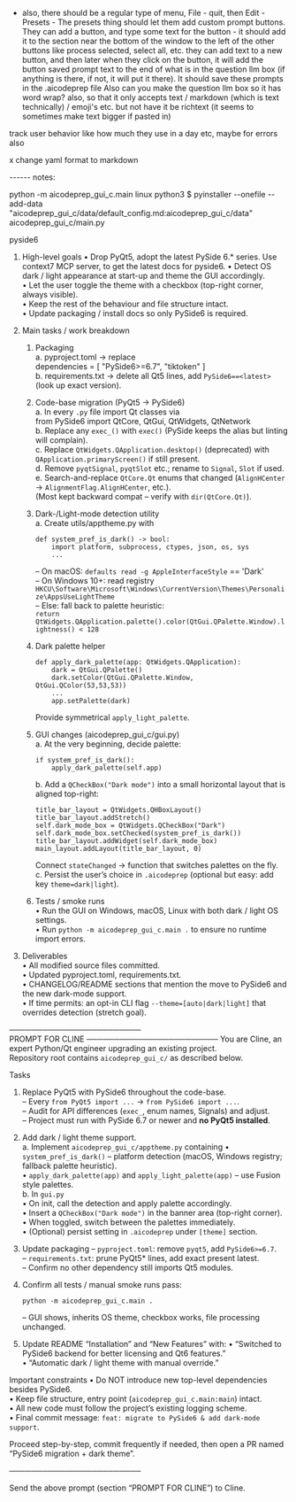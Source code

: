 - also, there should be a regular type of menu, File - quit, then Edit - Presets - The presets thing should let them add custom prompt buttons. They can add a button, and type some text for the button - it should add it to the section near the bottom of the window to the left of the other buttons like process selected, select all, etc. they can add text to a new button, and then later when they click on the button, it will add the button saved prompt text to the end of what is in the question llm box (if anything is there, if not, it will put it there).
  It should save these prompts in the .aicodeprep file
  Also can you make the question llm box so it has word wrap? also, so that it only accepts text / markdown (which is text technically) / emoji's etc. but not have it be richtext (it seems to sometimes make text bigger if pasted in)

track user behavior like how much they use in a day etc,
maybe for errors also

x change yaml format to markdown

------ notes:

python -m aicodeprep_gui_c.main
linux python3
$ pyinstaller --onefile --add-data "aicodeprep_gui_c/data/default_config.md:aicodeprep_gui_c/data" aicodeprep_gui_c/main.py

pyside6

1. High-level goals
   • Drop PyQt5, adopt the latest PySide 6.\* series. Use context7 MCP server, to get the latest docs for pyside6.
   • Detect OS dark / light appearance at start-up and theme the GUI accordingly.  
   • Let the user toggle the theme with a checkbox (top-right corner, always visible).  
   • Keep the rest of the behaviour and file structure intact.  
   • Update packaging / install docs so only PySide6 is required.

2. Main tasks / work breakdown

   1. Packaging  
      a. pyproject.toml → replace  
       dependencies = [ "PySide6>=6.7", "tiktoken" ]  
      b. requirements.txt → delete all Qt5 lines, add `PySide6==<latest>` (look up exact version).

   2. Code-base migration (PyQt5 → PySide6)  
      a. In every `.py` file import Qt classes via  
       from PySide6 import QtCore, QtGui, QtWidgets, QtNetwork  
      b. Replace any `exec_()` with `exec()` (PySide keeps the alias but linting will complain).  
      c. Replace `QtWidgets.QApplication.desktop()` (deprecated) with `QApplication.primaryScreen()` if still present.  
      d. Remove `pyqtSignal`, `pyqtSlot` etc.; rename to `Signal`, `Slot` if used.  
      e. Search-and-replace `QtCore.Qt` enums that changed (`AlignHCenter` → `AlignmentFlag.AlignHCenter`, etc.).  
       (Most kept backward compat – verify with `dir(QtCore.Qt)`).

   3. Dark-/Light-mode detection utility  
      a. Create utils/apptheme.py with

      ```
      def system_pref_is_dark() -> bool:
          import platform, subprocess, ctypes, json, os, sys
          ...
      ```

      – On macOS: `defaults read -g AppleInterfaceStyle` == 'Dark'  
       – On Windows 10+: read registry `HKCU\Software\Microsoft\Windows\CurrentVersion\Themes\Personalize\AppsUseLightTheme`  
       – Else: fall back to palette heuristic:  
       `return QtWidgets.QApplication.palette().color(QtGui.QPalette.Window).lightness() < 128`

   4. Dark palette helper

      ```
      def apply_dark_palette(app: QtWidgets.QApplication):
          dark = QtGui.QPalette()
          dark.setColor(QtGui.QPalette.Window, QtGui.QColor(53,53,53))
          ...
          app.setPalette(dark)
      ```

      Provide symmetrical `apply_light_palette`.

   5. GUI changes (aicodeprep_gui_c/gui.py)  
      a. At the very beginning, decide palette:

      ```
      if system_pref_is_dark():
          apply_dark_palette(self.app)
      ```

      b. Add a `QCheckBox("Dark mode")` into a small horizontal layout that is aligned top-right:

      ```
      title_bar_layout = QtWidgets.QHBoxLayout()
      title_bar_layout.addStretch()
      self.dark_mode_box = QtWidgets.QCheckBox("Dark")
      self.dark_mode_box.setChecked(system_pref_is_dark())
      title_bar_layout.addWidget(self.dark_mode_box)
      main_layout.addLayout(title_bar_layout, 0)
      ```

      Connect `stateChanged` → function that switches palettes on the fly.  
      c. Persist the user’s choice in `.aicodeprep` (optional but easy: add key `theme=dark|light`).

   6. Tests / smoke runs  
      • Run the GUI on Windows, macOS, Linux with both dark / light OS settings.  
      • Run `python -m aicodeprep_gui_c.main .` to ensure no runtime import errors.

3. Deliverables  
   • All modified source files committed.  
   • Updated pyproject.toml, requirements.txt.  
   • CHANGELOG/README sections that mention the move to PySide6 and the new dark-mode support.  
   • If time permits: an opt-in CLI flag `--theme=[auto|dark|light]` that overrides detection (stretch goal).

────────────────────────  
PROMPT FOR CLINE
────────────────────────
You are Cline, an expert Python/Qt engineer upgrading an existing project.  
Repository root contains `aicodeprep_gui_c/` as described below.

Tasks

1. Replace PyQt5 with PySide6 throughout the code-base.  
   – Every `from PyQt5 import ...` → `from PySide6 import ...`.  
   – Audit for API differences (`exec_`, enum names, Signals) and adjust.  
   – Project must run with PySide 6.7 or newer and **no PyQt5 installed**.

2. Add dark / light theme support.  
   a. Implement `aicodeprep_gui_c/apptheme.py` containing
   • `system_pref_is_dark()` – platform detection (macOS, Windows registry; fallback palette heuristic).  
    • `apply_dark_palette(app)` and `apply_light_palette(app)` – use Fusion style palettes.  
   b. In `gui.py`  
    • On init, call the detection and apply palette accordingly.  
    • Insert a `QCheckBox("Dark mode")` in the banner area (top-right corner).  
    • When toggled, switch between the palettes immediately.  
    • (Optional) persist setting in `.aicodeprep` under `[theme]` section.

3. Update packaging
   – `pyproject.toml`: remove `pyqt5`, add `PySide6>=6.7`.  
   – `requirements.txt`: prune PyQt5\* lines, add exact present latest.  
   – Confirm no other dependency still imports Qt5 modules.

4. Confirm all tests / manual smoke runs pass:

   ```
   python -m aicodeprep_gui_c.main .
   ```

   – GUI shows, inherits OS theme, checkbox works, file processing unchanged.

5. Update README “Installation” and “New Features” with:
   • “Switched to PySide6 backend for better licensing and Qt6 features.”  
   • “Automatic dark / light theme with manual override.”

Important constraints
• Do NOT introduce new top-level dependencies besides PySide6.  
• Keep file structure, entry point (`aicodeprep_gui_c.main:main`) intact.  
• All new code must follow the project’s existing logging scheme.  
• Final commit message: `feat: migrate to PySide6 & add dark-mode support`.

Proceed step-by-step, commit frequently if needed, then open a PR named  
“PySide6 migration + dark theme”.

────────────────────────

Send the above prompt (section “PROMPT FOR CLINE”) to Cline.
